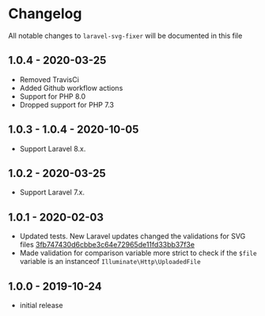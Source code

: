# Changelog

All notable changes to `laravel-svg-fixer` will be documented in this file

## 1.0.4 - 2020-03-25
- Removed TravisCi
- Added Github workflow actions
- Support for PHP 8.0
- Dropped support for PHP 7.3

## 1.0.3 - 1.0.4 - 2020-10-05
- Support Laravel 8.x.
## 1.0.2 - 2020-03-25
- Support Laravel 7.x.

## 1.0.1 - 2020-02-03
- Updated tests. New Laravel updates changed the validations for SVG files [3fb747430d6cbbe3c64e72965de11fd33bb37f3e](https://github.com/laravel/framework/commit/3fb747430d6cbbe3c64e72965de11fd33bb37f3e)
- Made validation for comparison variable more strict to check if the `$file` variable is an instanceof `Illuminate\Http\UploadedFile`

## 1.0.0 - 2019-10-24
- initial release
